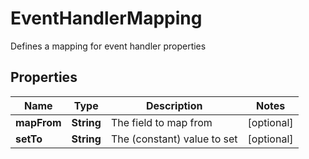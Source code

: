

# EventHandlerMapping

Defines a mapping for event handler properties

## Properties

| Name | Type | Description | Notes |
|------------ | ------------- | ------------- | -------------|
|**mapFrom** | **String** | The field to map from |  [optional] |
|**setTo** | **String** | The (constant) value to set |  [optional] |



